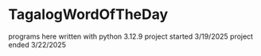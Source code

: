 # TagalogWordOfTheDay
programs here written with python 3.12.9
project started 3/19/2025
project ended 3/22/2025
